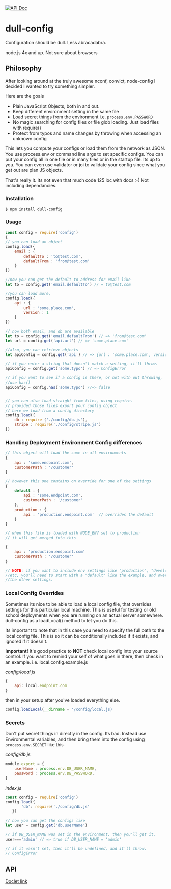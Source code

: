 [![API Doc](https://doclets.io/toddgeist/dull-config/master.svg)](https://doclets.io/toddgeist/dull-config/master)
# dull-config
Configuration should be dull. Less abracadabra.

node.js 4x and up. Not sure about browsers

## Philosophy
After looking around at the truly awesome nconf, convict, node-config I decided I wanted to try something simpler.

Here are the goals

* Plain JavaScript Objects, both in and out.
* Keep different environment setting in the same file
* Load secret things from the environment i.e. `process.env.PASSWORD`
* No magic searching for config files or file glob loading. Just load files with require()
* Protect from typos and name changes by throwing when accessing an unknown config

This lets you compute your configs or load them from the network as JSON. You use process.env or command line args to set specific configs. You can put your config all in one file or in many files or in the startup file. Its up to you. You can even use validator or joi to validate your config since what you get out are plan JS objects.


That's really it. Its not even that much code 125 loc with docs :-)  Not including dependancies.

### Installation

```
$ npm install dull-config
```

### Usage

```js
const config = require('config')
I
// you can load an object
config.load({
    email : {
        defaultTo : 'to@test.com',
        defaultFrom : 'from@test.com'
    }
})

//now you can get the default to address for email like
let to = config.get('email.defaultTo') // = to@test.com

//you can load more,
config.load({
    api : {
        url : 'some.place.com',
        version : 1 
    }
})

// now both email, and db are available
let to = config.get('email.defaultFrom') // => 'from@test.com'
let url = config.get('api.url') // => 'some.place.com'

//also, you can retrieve objects
let apiConfig = config.get('api') // => {url : 'some.place.com', version 1}

// if you enter a string that doesn't match a setting, it'll throw.
apiConfig = config.get('some.typo') // => ConfigError

// if you want to see if a config is there, or not with out throwing, 
//use has()
apiConfig = config.has('some.typo') //=> false


// you can also load straight from files, using require.
// provided those files export your config object
// here we load from a config directory
config.load({
    db : require ('./config/db.js'),
    stripe : require('./config/stripe.js')
})

```

### Handling Deployment Environment Config differences


```js
// this object will load the same in all environments
{
    api : 'some.endpoint.com',
    customerPath : '/customer'
}

// however this one contains on override for one of the settings
{
    default : {
        api : 'some.endpoint.com',
        customerPath : '/customer'
    },
    production : {
        api : 'production.endpoint.com'  // overrides the default
    }
}

// when this file is loaded with NODE_ENV set to production
// it will get merged into this

{
    api : 'production.endpoint.com'
    customerPath : '/customer'
}

// NOTE: if you want to include env settings like "production", "development",
//etc, you'll need to start with a "default" like the example, and override 
//the other settings.

```

### Local Config Overrides
Sometimes its nice to be able to load a local config file, that overrides settings for this particular local machine. This is useful for testing or old school deployments when you are running on an actual server somewhere. dull-config as a loadLocal() method to let you do this.

Its important to note that in this case you need to specify the full path to the local config file. This is so it can be conditionally included if it exists, and ignored if it doesn't.

**Important!** It's good practice to **NOT** check local config into your source control. If you want to remind your self of what goes in there, then check in an example. i.e. local.config.example.js

_config/local.js_

```js
{
    api: local.endpoint.com
}
```
then in your setup after you've loaded everything else.

```js
config.loadLocal(__dirname + '/config/local.js)
```

### Secrets

Don't put secret things in directly in the config. Its bad. Instead use Environmental variables, and then bring them into the config using `process.env.SECRET` like this

_config/db.js_
```js
module.export = {
    userName : process.env.DB_USER_NAME,
    password : process.env.DB_PASSWORD,
}
```

_index.js_

```js
const config = require('config')
config.load({
       'db': require('./config/db.js'
   })

// now you can get the configs like
let user = config.get('db.userName')

// if DB_USER_NAME was set in the environment, then you'll get it.
user==='admin' // => true if DB_USER_NAME = 'admin'

// if it wasn't set, then it'll be undefined, and it'll throw.
// ConfigError

```

## API

[Doclet link](https://doclets.io/toddgeist/dull-config/master)